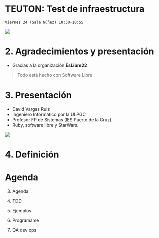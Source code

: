 
# TEUTON: Test de infraestructura

```
Viernes 24 (Sala Núñez) 10:30-10:55
```
![](images/teuton-logo.png)


# 2. Agradecimientos y presentación

* Gracias a la organización **EsLibre22**

> Todo está hecho con Software Libre

# 3. Presentación

* David Vargas Ruiz
* Ingeniero Informático por la ULPGC
* Profesor FP de Sistemas (IES Puerto de la Cruz).
* Ruby, software libre y StarWars.

![](images/presentacion.png)

# 4. Definición

# Agenda

3. Agenda

4. TDD
5. Ejemplos
6. Programame
7. QA dev ops
